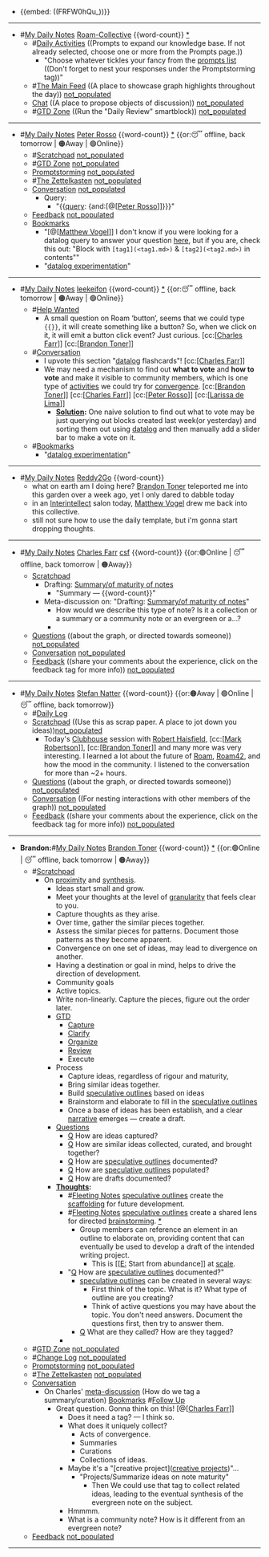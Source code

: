 - {{embed: ((FRFW0hQu_))}}
- ---
- #[My Daily Notes](<My Daily Notes.md>) [Roam-Collective](<Roam-Collective.md>) {{word-count}} [*]([rc](<rc.md>)) 
    - #[Daily Activities](<Daily Activities.md>) ((Prompts to expand our knowledge base. If not already selected, choose one or more from the Prompts page.))
        - "Choose whatever tickles your fancy from the [prompts list]([Prompts](<Prompts.md>)) ((Don't forget to nest your responses under the Promptstorming tag))"
    - #[The Main Feed](<The Main Feed.md>) ((A place to showcase graph highlights throughout the day)) [not_populated](<not_populated.md>) 
    - [Chat](<Chat.md>) ((A place to propose objects of discussion)) [not_populated](<not_populated.md>)
    - #[GTD Zone](<GTD Zone.md>) ((Run the "Daily Review" smartblock)) [not_populated](<not_populated.md>) 
- ---
- #[My Daily Notes](<My Daily Notes.md>) [Peter Rosso](<Peter Rosso.md>) {{word-count}} [*]([ptr](<ptr.md>))   {{or:😴 offline, back tomorrow | 🟠Away | 🟢Online}}
    - #[Scratchpad](<Scratchpad.md>) [not_populated](<not_populated.md>)
    - #[GTD Zone](<GTD Zone.md>) [not_populated](<not_populated.md>)
    - [Promptstorming](<Promptstorming.md>) [not_populated](<not_populated.md>)
    - #[The Zettelkasten](<The Zettelkasten.md>) [not_populated](<not_populated.md>)
    - [Conversation](<Conversation.md>) [not_populated](<not_populated.md>)
        - Query:
            - "{{[query](<query.md>): {and:[@[[Peter Rosso](<@[[Peter Rosso.md>)]]}}}"
    - [Feedback](<Feedback.md>)  [not_populated](<not_populated.md>)
    - [Bookmarks](<Bookmarks.md>) 
        - "[@[[Matthew Vogel](<@[[Matthew Vogel.md>)]] I don't know if you were looking for a datalog query to answer your question [here](((BrDNimG4F))), but if you are, check this out: "Block with `[tag1](<tag1.md>)` & `[tag2](<tag2.md>)` in contents""
        - "[datalog experimentation](<datalog experimentation.md>)"
- ---
- #[My Daily Notes](<My Daily Notes.md>) [leekeifon](<leekeifon.md>) {{word-count}} [*]([ptr](<ptr.md>))   {{or:😴 offline, back tomorrow | 🟠Away | 🟢Online}}
    - #[Help Wanted](<Help Wanted.md>)
        - A small question on Roam ‘button’, seems that we could type `{{}}`, it will create something like a button? So, when we click on it, it will emit a button click event? Just curious. [cc:[[Charles Farr](<cc:[[Charles Farr.md>)]] [cc:[[Brandon Toner](<cc:[[Brandon Toner.md>)]]
    - #[Conversation](<Conversation.md>)
        - I upvote this section "[datalog](<datalog.md>) flashcards"! [cc:[[Charles Farr](<cc:[[Charles Farr.md>)]]
        - We may need a mechanism to find out **what to vote** and **how to vote** and make it visible to community members, which is one type of [activities](<activities.md>) we could try for [convergence](<convergence.md>). [cc:[[Brandon Toner](<cc:[[Brandon Toner.md>)]] [cc:[[Charles Farr](<cc:[[Charles Farr.md>)]] [cc:[[Peter Rosso](<cc:[[Peter Rosso.md>)]] [cc:[[Larissa de Lima](<cc:[[Larissa de Lima.md>)]]
            - **[Solution](<Solution.md>):** One naive solution to find out what to vote may be just querying out blocks created last week(or yesterday) and sorting them out using [datalog](<datalog.md>) and then manually add a slider bar to make a vote on it.
    - #[Bookmarks](<Bookmarks.md>)
        - "[datalog experimentation](<datalog experimentation.md>)"
- ---
- #[My Daily Notes](<My Daily Notes.md>) [Reddy2Go](<Reddy2Go.md>) {{word-count}}
    - what on earth am I doing here? [Brandon Toner](<Brandon Toner.md>) teleported me into this garden over a week ago, yet I only dared to dabble today
    - in an [Interintellect](<Interintellect.md>) salon today, [Matthew Vogel](<Matthew Vogel.md>) drew me back into this collective.
    - still not sure how to use the daily template, but i'm gonna start dropping thoughts. 
- ---
- #[My Daily Notes](<My Daily Notes.md>) [Charles Farr](<Charles Farr.md>) [csf](<csf.md>) {{word-count}}  {{or:🟢Online | 😴 offline, back tomorrow | 🟠Away}}
    - [Scratchpad](<Scratchpad.md>)
        - Drafting: [Summary/of maturity of notes](<Summary/of maturity of notes.md>)
            - "Summary — {{word-count}}"
        - Meta-discussion on: "Drafting: [Summary/of maturity of notes](<Summary/of maturity of notes.md>)"
            - How would we describe this type of note? Is it a collection or a summary or a community note or an evergreen or a...?
            - 
    - [Questions](<Questions.md>) ((about the graph, or directed towards someone)) [not_populated](<not_populated.md>)
    - [Conversation](<Conversation.md>) [not_populated](<not_populated.md>)
    - [Feedback](<Feedback.md>) ((share your comments about the experience, click on the feedback tag for more info)) [not_populated](<not_populated.md>)
- ---
- #[My Daily Notes](<My Daily Notes.md>) [Stefan Natter](<Stefan Natter.md>) {{word-count}}   {{or:🟠Away | 🟢Online | 😴 offline, back tomorrow}}
    - #[Daily Log](<Daily Log.md>)
    - [Scratchpad](<Scratchpad.md>) ((Use this as scrap paper. A place to jot down you ideas))[not_populated](<not_populated.md>)
        - Today's [Clubhouse](<Clubhouse.md>) session with [Robert Haisfield](<Robert Haisfield.md>), [cc:[[Mark Robertson](<cc:[[Mark Robertson.md>)]], [cc:[[Brandon Toner](<cc:[[Brandon Toner.md>)]] and many more was very interesting. I learned a lot about the future of [Roam](<Roam.md>), [Roam42](<Roam42.md>), and how the mood in the community. I listened to the conversation for more than ~2+ hours. 
    - [Questions](<Questions.md>) ((about the graph, or directed towards someone)) [not_populated](<not_populated.md>)
    - [Conversation](<Conversation.md>) ((For nesting interactions with other members of the graph)) [not_populated](<not_populated.md>)
    - [Feedback](<Feedback.md>) ((share your comments about the experience, click on the feedback tag for more info)) [not_populated](<not_populated.md>)
- ---
- **Brandon:**#[My Daily Notes](<My Daily Notes.md>) [Brandon Toner](<Brandon Toner.md>) {{word-count}} [*]([bnt](<bnt.md>))   {{or:🟢Online | 😴 offline, back tomorrow | 🟠Away}}
    - #[Scratchpad](<Scratchpad.md>) 
        - On [proximity](<proximity.md>) and [synthesis](<synthesis.md>).
            - Ideas start small and grow. 
            - Meet your thoughts at the level of [granularity](<granularity.md>) that feels clear to you.
            - Capture thoughts as they arise.
            - Over time, gather the similar pieces together. 
            - Assess the similar pieces for patterns. Document those patterns as they become apparent. 
            - Convergence on one set of ideas, may lead to divergence on another. 
            - Having a destination or goal in mind, helps to drive the direction of development. 
            - Community goals
            - Active topics.
            - Write non-linearly. Capture the pieces, figure out the order later. 
            - [GTD](<GTD.md>)
                - [Capture]([capture](<capture.md>)) 
                - [Clarify]([clarify](<clarify.md>))
                - [Organize]([organize](<organize.md>)) 
                - [Review]([review](<review.md>)) 
                - Execute
            - Process
                - Capture ideas, regardless of rigour and maturity, 
                - Bring similar ideas together.
                - Build [speculative outlines](<speculative outlines.md>) based on ideas 
                - Brainstorm and elaborate to fill in the [speculative outlines](<speculative outlines.md>)
                - Once a base of ideas has been establish, and a clear [narrative]([narratives](<narratives.md>)) emerges — create a draft.
            - [Questions](<Questions.md>)
                - [Q](<Q.md>) How are ideas captured?
                - [Q](<Q.md>) How are similar ideas collected, curated, and brought together?
                - [Q](<Q.md>) How are [speculative outlines](<speculative outlines.md>) documented?
                - [Q](<Q.md>) How are [speculative outlines](<speculative outlines.md>) populated?
                - [Q](<Q.md>) How are drafts documented?
            - **[Thoughts](<Thoughts.md>):**
                - #[Fleeting Notes](<Fleeting Notes.md>) [speculative outlines](<speculative outlines.md>) create the [scaffolding](<scaffolding.md>) for future development.  
                - #[Fleeting Notes](<Fleeting Notes.md>) [speculative outlines](<speculative outlines.md>) create a shared lens for directed [brainstorming](<brainstorming.md>). [*](((eMa8XoHvR)))
                    - Group members can reference an element in an outline to elaborate on, providing content that can eventually be used to develop a draft of the intended writing project.
                        - This is [[[E:](<[[E:.md>) Start from abundance]] at [scale](<scale.md>).
                - "[Q](<Q.md>) How are [speculative outlines](<speculative outlines.md>) documented?"
                    - [speculative outlines](<speculative outlines.md>) can be created in several ways:
                        - First think of the topic. What is it? What type of outline are you creating?
                        - Think of active questions you may have about the topic. You don't need answers. Document the questions first, then try to answer them.
                    - [Q](<Q.md>) What are they called? How are they tagged? 
                - 
    - #[GTD Zone](<GTD Zone.md>) [not_populated](<not_populated.md>)
    - #[Change Log](<Change Log.md>) [not_populated](<not_populated.md>)
    - [Promptstorming](<Promptstorming.md>) [not_populated](<not_populated.md>)
    - #[The Zettelkasten](<The Zettelkasten.md>) [not_populated](<not_populated.md>)
    - [Conversation](<Conversation.md>) 
        - On Charles' [meta-discussion](((mrPOboYir))) (How do we tag a summary/curation) [Bookmarks](<Bookmarks.md>) #[Follow Up](<Follow Up.md>)
            - Great question. Gonna think on this! [@[[Charles Farr](<@[[Charles Farr.md>)]]
                - Does it need a tag? — I think so.
                - What does it uniquely collect?
                    - Acts of convergence. 
                    - Summaries
                    - Curations
                    - Collections of ideas.
                - Maybe it's a "[creative project]([creative projects](<creative projects.md>))"...
                    - "Projects/Summarize ideas on note maturity"
                        - Then We could use that tag to collect related ideas, leading to the eventual synthesis of the evergreen note on the subject. 
                - Hmmmm.
                - What is a community note? How is it different from an evergreen note?
    - [Feedback](<Feedback.md>)  [not_populated](<not_populated.md>)
- ---
